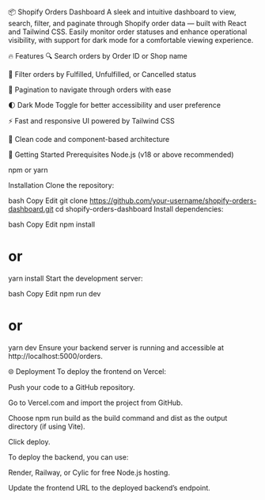 📦 Shopify Orders Dashboard
A sleek and intuitive dashboard to view, search, filter, and paginate through Shopify order data — built with React and Tailwind CSS. Easily monitor order statuses and enhance operational visibility, with support for dark mode for a comfortable viewing experience.

🔥 Features
🔍 Search orders by Order ID or Shop name

🎯 Filter orders by Fulfilled, Unfulfilled, or Cancelled status

📄 Pagination to navigate through orders with ease

🌓 Dark Mode Toggle for better accessibility and user preference

⚡ Fast and responsive UI powered by Tailwind CSS

🔗 Clean code and component-based architecture

🚀 Getting Started
Prerequisites
Node.js (v18 or above recommended)

npm or yarn

Installation
Clone the repository:

bash
Copy
Edit
git clone https://github.com/your-username/shopify-orders-dashboard.git
cd shopify-orders-dashboard
Install dependencies:

bash
Copy
Edit
npm install
# or
yarn install
Start the development server:

bash
Copy
Edit
npm run dev
# or
yarn dev
Ensure your backend server is running and accessible at http://localhost:5000/orders.

🌐 Deployment
To deploy the frontend on Vercel:

Push your code to a GitHub repository.

Go to Vercel.com and import the project from GitHub.

Choose npm run build as the build command and dist as the output directory (if using Vite).

Click deploy.

To deploy the backend, you can use:

Render, Railway, or Cylic for free Node.js hosting.

Update the frontend URL to the deployed backend’s endpoint.

